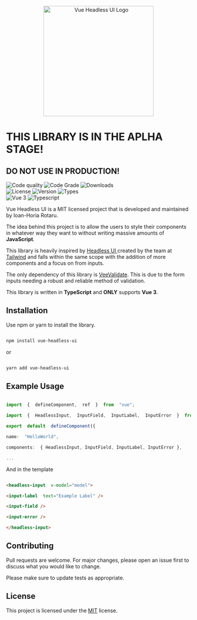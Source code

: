 <p align="center">

<a  href="#"  target="_blank">

<img  alt="Vue Headless UI Logo"  width="300"  src="https://user-images.githubusercontent.com/32731652/128643547-88800199-930d-4623-9adc-777a13535d62.png">

</a>

</p>

  

# THIS LIBRARY IS IN THE APLHA STAGE!

  

## DO NOT USE IN PRODUCTION!

<div>
  <span>
   <img alt="Code quality" src="https://www.code-inspector.com/project/26676/score/svg" >
  </span>
   <span>
   <img alt="Code Grade" src="https://www.code-inspector.com/project/26676/status/svg" >
  </span>
   <span>
   <img alt="Downloads" src="https://img.shields.io/npm/dw/vue-headless-ui" >
  </span>
 
<div>
  
<div>
  <span>
   <img alt="License" src="https://img.shields.io/github/license/horia16/vue-headless-ui.svg" >
  </span>

  <span>
   <img alt="Version" src="https://badgen.net/npm/v/vue-headless-ui" >
  </span>
  <span>
   <img alt="Types" src="https://badgen.net/npm/types/vue-headless-ui" >
  </span>
 
<div>
  <div>
   <span>
   <img alt="Vue 3" src="https://img.shields.io/badge/Vue.js-35495E?style=for-the-badge&logo=vue.js&logoColor=4FC08D" >
  </span>
     <span>
   <img alt="Typescript" src="https://img.shields.io/badge/TypeScript-007ACC?style=for-the-badge&logo=typescript&logoColor=white" >
  </span>
  </div>
 

Vue Headless UI is a MIT licensed project that is developed and maintained by Ioan-Horia Rotaru.

  

The idea behind this project is to allow the users to style their components in whatever way they want to without writing massive amounts of **JavaScript**.

This library is heavily inspired by [Headless UI ](https://headlessui.dev/)  created by the team at [Tailwind](https://tailwindcss.com/) and falls within the same scope with the addition of more components and a focus on from inputs.

The only dependency of this library is [VeeValidate](https://vee-validate.logaretm.com/v4/). This is due to the form inputs needing a robust and reliable method of validation.

This library is written in **TypeScript** and **ONLY** supports **Vue 3**.

  

## Installation

  

Use npm or yarn to install the library.

  

```bash

npm install vue-headless-ui

```

  

or

  

```bash

yarn add vue-headless-ui

```

  

## Example Usage

  

```typescript

import  {  defineComponent,  ref  }  from  "vue";

import  {  HeadlessInput,  InputField,  InputLabel,  InputError  }  from  "vue-headless-ui";

export  default  defineComponent({

name:  "HelloWorld",

components:  { HeadlessInput, InputField, InputLabel, InputError },

...

```

  

And in the template

  

```html

<headless-input  v-model="model">

<input-label  text="Example Label" />

<input-field />

<input-error />

</headless-input>

```

  

## Contributing

  

Pull requests are welcome. For major changes, please open an issue first to discuss what you would like to change.

  

Please make sure to update tests as appropriate.

  

## License

  

This project is licensed under the [MIT](https://choosealicense.com/licenses/mit/) license.
